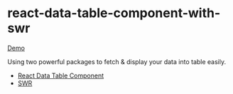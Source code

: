 # react-data-table-component-with-swr

[Demo](https://uier.github.io/react-data-table-component-with-swr)

Using two powerful packages to fetch & display your data into table easily.
- [React Data Table Component](https://github.com/jbetancur/react-data-table-component)
- [SWR](https://swr.vercel.app/)
